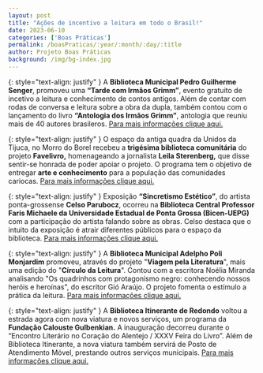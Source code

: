 ```yaml
---
layout: post
title: "Ações de incentivo a leitura em todo o Brasil!"
date: 2023-06-10
categories: ['Boas Práticas']
permalink: /boasPraticas/:year/:month/:day/:title
author: Projeto Boas Práticas
background: /img/bg-index.jpg
---
```


{: style="text-align: justify" }
A __Biblioteca Municipal Pedro Guilherme Senger__, promoveu uma __“Tarde com Irmãos Grimm”__, evento gratuito de incetivo a leitura e conhecimento de contos antigos. Além de contar com rodas de conversa e leitura sobre a obra da dupla, também contou com o lançamento do livro __“Antologia dos Irmãos Grimm”__, antologia que reuniu mais de 40 autores brasileros.
[Para mais informações clique aqui.](https://www.jornalcruzeiro.com.br/cultura/noticias/2023/04/amp/714022-contos-dos-irmaos-grimm-sao-tema-de-encontro-na-biblioteca.html)

{: style="text-align: justify" }
O espaço da antiga quadra da Unidos da Tijuca, no Morro do Borel recebeu a __trigésima biblioteca comunitária__ do projeto __Favelivro,__ homenageando a jornalista **Leila Sterenberg,** que disse sentir-se honrada de poder apoiar o projeto. O programa tem  o objetivo de entregar __arte e conhecimento__ para a população das comunidades cariocas.
[Para mais informações clique aqui.](https://odia.ig.com.br/rio-de-janeiro/2023/04/amp/6622123-morro-do-borel-recebe-a-trigesima-biblioteca-comunitaria-do-programa-favelivro.html)

{: style="text-align: justify" }
Exposição __“Sincretismo Estético”__, do artista ponta-grossense __Celso Parubocz__, ocorreu na **Biblioteca Central Professor Faris Michaele da Universidade Estadual de Ponta Grossa (Bicen-UEPG)** com a participação do artista falando sobre as obras. Celso destaca que o intuito da exposição é atrair diferentes públicos para o espaço da biblioteca.
[Para mais informações clique aqui.](https://arede.info/ponta-grossa/468586/biblioteca-da-uepg-recebe-nova-exposicao-de-artista-local?_=amp)

{: style="text-align: justify" }
A __Biblioteca Municipal Adelpho Poli Monjardim__ promoveu, através do projeto "__Viagem pela Literatura__", mais uma edição do "__Círculo da Leitura__". Contou com a escritora Noélia Miranda analisando "Os quadrinhos com protagonismo negro: conhecendo nossos heróis e heroínas", do escritor Gió Araújo. O projeto fomenta o estímulo a prática da leitura.
[Para mais informações clique aqui.](https://m.vitoria.es.gov.br/noticias/biblioteca-promove-circulo-da-leitura-na-proxima-quinta-feira-4-47528)

{: style="text-align: justify" }
A __Biblioteca Itinerante de Redondo__ voltou a estrada agora com nova viatura e novos serviços, um programa da **Fundação Calouste Gulbenkian.** A inauguração decorreu durante o “Encontro Literário no Coração do Alentejo / XXXV Feira do Livro”. Além de Biblioteca Itinerante, a nova viatura também servirá de Posto de Atendimento Móvel, prestando outros serviços municipais.
[Para mais informações clique aqui.](https://odigital.sapo.pt/redondo-biblioteca-itinerante-volta-a-estrada-agora-com-nova-viatura-e-novos-servicos-c-fotos/)
